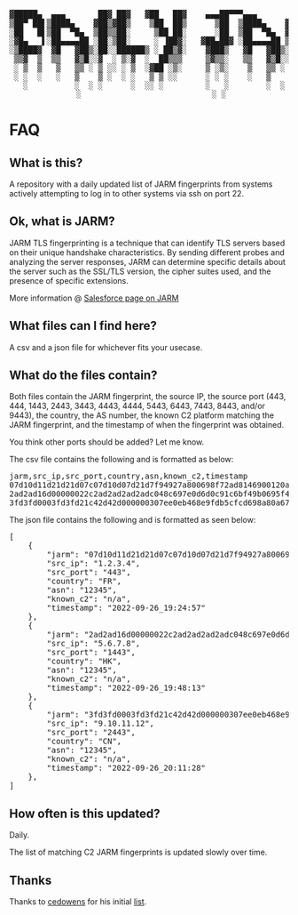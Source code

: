 <pre><div align="center">                            
▓█████▄  ▄▄▄       ██▓ ██▓   ▓██   ██▓    ▄▄▄██▀▀▀▄▄▄       ██▀███   ███▄ ▄███▓
▒██▀ ██▌▒████▄    ▓██▒▓██▒    ▒██  ██▒      ▒██  ▒████▄    ▓██ ▒ ██▒▓██▒▀█▀ ██▒
░██   █▌▒██  ▀█▄  ▒██▒▒██░     ▒██ ██░      ░██  ▒██  ▀█▄  ▓██ ░▄█ ▒▓██    ▓██░
░▓█▄   ▌░██▄▄▄▄██ ░██░▒██░     ░ ▐██▓░   ▓██▄██▓ ░██▄▄▄▄██ ▒██▀▀█▄  ▒██    ▒██ 
░▒████▓  ▓█   ▓██▒░██░░██████▒ ░ ██▒▓░    ▓███▒   ▓█   ▓██▒░██▓ ▒██▒▒██▒   ░██▒
 ▒▒▓  ▒  ▒▒   ▓▒█░░▓  ░ ▒░▓  ░  ██▒▒▒     ▒▓▒▒░   ▒▒   ▓▒█░░ ▒▓ ░▒▓░░ ▒░   ░  ░
 ░ ▒  ▒   ▒   ▒▒ ░ ▒ ░░ ░ ▒  ░▓██ ░▒░     ▒ ░▒░    ▒   ▒▒ ░  ░▒ ░ ▒░░  ░      ░
 ░ ░  ░   ░   ▒    ▒ ░  ░ ░   ▒ ▒ ░░      ░ ░ ░    ░   ▒     ░░   ░ ░      ░   
   ░          ░  ░ ░      ░  ░░ ░         ░   ░        ░  ░   ░            ░   
 ░                            ░ ░
</div></pre>                                                                           
                             
# FAQ

## What is this?
A repository with a daily updated list of JARM fingerprints from systems actively attempting to log in to other systems via ssh on port 22.

## Ok, what is JARM?
JARM TLS fingerprinting is a technique that can identify TLS servers based on their unique handshake characteristics. By sending different probes and analyzing the server responses, JARM can determine specific details about the server such as the SSL/TLS version, the cipher suites used, and the presence of specific extensions. 

More information @ [Salesforce page on JARM](https://github.com/salesforce/jarm)

## What files can I find here?
A csv and a json file for whichever fits your usecase.

## What do the files contain?
Both files contain the JARM fingerprint, the source IP, the source port (443, 444, 1443, 2443, 3443, 4443, 4444, 5443, 6443, 7443, 8443, and/or 9443), the country, the AS number, the known C2 platform matching the JARM fingerprint, and the timestamp of when the fingerprint was obtained. 

You think other ports should be added? Let me know. 

The csv file contains the following and is formatted as below:

<pre>
jarm,src_ip,src_port,country,asn,known_c2,timestamp
07d10d11d21d21d07c07d10d07d21d7f94927a800698f72ad8146900120abe,1.2.3.4,443,FR,12345,n/a,2022-09-26_19:24:57
2ad2ad16d00000022c2ad2ad2ad2adc048c697e0d6d0c91c6bf49b0695f45c,5.6.7.8,1443,HK,12345,n/a,2022-09-26_19:48:13
3fd3fd0003fd3fd21c42d42d000000307ee0eb468e9fdb5cfcd698a80a67ef,9.10.11.12,2443,CN,12345,n/a,2022-09-26_20:11:28
</pre>

The json file contains the following and is formatted as seen below:

<pre>
[
    {
        "jarm": "07d10d11d21d21d07c07d10d07d21d7f94927a800698f72ad8146900120abe",
        "src_ip": "1.2.3.4",
        "src_port": "443",
        "country": "FR",
        "asn": "12345",
        "known_c2": "n/a",
        "timestamp": "2022-09-26_19:24:57"
    },
    {
        "jarm": "2ad2ad16d00000022c2ad2ad2ad2adc048c697e0d6d0c91c6bf49b0695f45c",
        "src_ip": "5.6.7.8",
        "src_port": "1443",
        "country": "HK",
        "asn": "12345",
        "known_c2": "n/a",
        "timestamp": "2022-09-26_19:48:13"
    },
    {
        "jarm": "3fd3fd0003fd3fd21c42d42d000000307ee0eb468e9fdb5cfcd698a80a67ef",
        "src_ip": "9.10.11.12",
        "src_port": "2443",
        "country": "CN",
        "asn": "12345",
        "known_c2": "n/a",
        "timestamp": "2022-09-26_20:11:28"
    },
]
</pre>

## How often is this updated?

Daily. 

The list of matching C2 JARM fingerprints is updated slowly over time.

## Thanks

Thanks to [cedowens](https://github.com/cedowens) for his initial [list](https://github.com/cedowens/C2-JARM).
